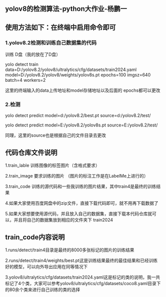 ## yolov8的检测算法-python大作业-杨鹏一
## 使用方法如下：在终端中启用命令即可
### 1.yolov8.2检测和训练自己数据集的代码
训练    D盘（我的放在了D盘）

yolo detect train data=D:/yolov8.2/yolov8/ultralytics/cfg/datasets/train2024.yaml   model=D:/yolov8.2/yolov8/weights/yolov8s.pt  epochs=100  imgsz=640 batch=4 workers=2

这里的终端输入的data上传地址和model存储地址以及后面的 epochs都可以更改
### 2.检测
yolo detect predict model=d:/yolov8.2/best.pt       source=d:/yolov8.2/test/

yolo detect predict model=E:/yolov8.2/yolov8s.pt       source=E:/yolov8.2/test/

同理，这里的source也是根据自己的文件目录去更改
## 代码仓库文件说明
 1.train_lable 训练图像的标签图片（含格式要求）
 
 2.train_image 要求训练的图片 （图片的标注工作是在LabelMe上进行的）

 3.train_code 训练的源代码和一些我训练的图片结果，其中train4是最终的训练结果

 4.如果大家使用百度网盘中的zip文件，直接下载代码即可，就不用再下载数据了

 5.如果大家想要使用源代码，并且放入自己的数据集，直接下载本代码仓库就可以，并且将自己的数据集放到相应的文件夹下  train2024

## train_code内容说明
 1.runs/detect/train4目录是最终的8000多张标记的图片的训练结果

 2.runs/detect/train4/weights/best.pt这是训练结果最终的最佳结果和已经训练好的模型，可以向外导出应用在同等情况下

 3.yolov8/ultralytics/cfg/datasets/train2024.yaml这是标记的类的说明，我一共标记了4个类，大家可以参考yolov8/ultralytics/cfg/datasets/coco8.yaml目录下的80余个类来进行自己训练的类的选择
